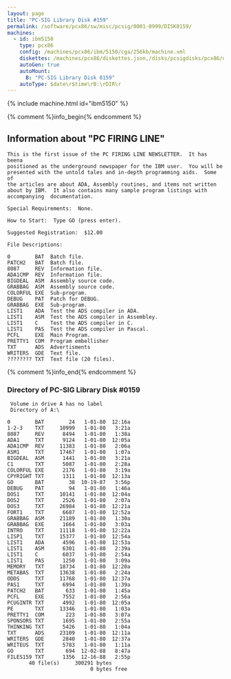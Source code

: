 ```yaml
---
layout: page
title: "PC-SIG Library Disk #159"
permalink: /software/pcx86/sw/misc/pcsig/0001-0999/DISK0159/
machines:
  - id: ibm5150
    type: pcx86
    config: /machines/pcx86/ibm/5150/cga/256kb/machine.xml
    diskettes: /machines/pcx86/diskettes.json,/disks/pcsigdisks/pcx86/diskettes.json
    autoGen: true
    autoMount:
      B: "PC-SIG Library Disk 0159"
    autoType: $date\r$time\rB:\rDIR\r
---
```


{% include machine.html id="ibm5150" %}

{% comment %}info_begin{% endcomment %}

## Information about "PC FIRING LINE"

    This is the first issue of the PC FIRING LINE NEWSLETTER.  It has beena
    positioned as the underground newspaper for the IBM user.  You will be
    presented with the untold tales and in-depth programming aids.  Some of
    the articles are about ADA, Assembly routines, and items not written
    about by IBM.  It also contains many sample program listings with
    accompanying  documentation.
    
    Special Requirements:  None.
    
    How to Start:  Type GO (press enter).
    
    Suggested Registration:  $12.00
    
    File Descriptions:
    
    0        BAT  Batch file.
    PATCH2   BAT  Batch file.
    8087     REV  Information file.
    ADA1CMP  REV  Information file.
    BIGDEAL  ASM  Assembly source code.
    GRABBAG  ASM  Assembly source code.
    COLORFUL EXE  Sub-program.
    DEBUG    PAT  Patch for DEBUG.
    GRABBAG  EXE  Sub-program.
    LIST1    ADA  Test the ADS compiler in ADA.
    LIST1    ASM  Test the ADS compiler in Assembley.
    LIST1    C    Test the ADS compiler in C.
    LIST1    PAS  Test the ADS compiler in Pascal.
    PCFL     EXE  Main Program.
    PRETTY1  COM  Program embellisher
    TXT      ADS  Advertisments
    WRITERS  GDE  Text file.
    ???????? TXT  Text file (20 files).
{% comment %}info_end{% endcomment %}


### Directory of PC-SIG Library Disk #0159

     Volume in drive A has no label
     Directory of A:\

    0        BAT        24   1-01-80  12:16a
    1-2-3    TXT     10999   1-01-80   3:21a
    8087     REV      8494   1-01-80   1:38a
    ADA1     TXT      9124   1-01-80  12:05a
    ADA1CMP  REV     11383   1-01-80   2:06a
    ASM1     TXT     17467   1-01-80   1:07a
    BIGDEAL  ASM      1441   1-01-80   3:21a
    C1       TXT      5087   1-01-80   2:28a
    COLORFUL EXE      2176   1-01-80   3:19a
    CPYRIGHT TXT      1311   1-01-80  12:13a
    GO       BAT        38  10-19-87   3:56p
    DEBUG    PAT        94   1-01-80   1:46a
    DOS1     TXT     10141   1-01-80  12:04a
    DOS2     TXT      2526   1-01-80   2:07a
    DOS3     TXT     26984   1-01-80  12:21a
    FORT1    TXT      6687   1-01-80  12:52a
    GRABBAG  ASM     21189   1-01-80   1:30a
    GRABBAG  EXE      1664   1-01-80   3:03a
    INTRO    TXT     11118   1-01-80  12:22a
    LISP1    TXT     15377   1-01-80  12:54a
    LIST1    ADA      4596   1-01-80  12:53a
    LIST1    ASM      6301   1-01-80   2:39a
    LIST1    C        6037   1-01-80   2:54a
    LIST1    PAS      1250   1-01-80   3:09a
    MEMORY   TXT     18734   1-01-80  12:20a
    METABAS  TXT     13638   1-01-80   2:24a
    ODDS     TXT     11768   1-01-80  12:37a
    PAS1     TXT      6994   1-01-80   1:39a
    PATCH2   BAT       633   1-01-80   1:45a
    PCFL     EXE      7552   1-01-80   2:56a
    PCUGINTR TXT      4992   1-01-80  12:05a
    PE       TXT     13346   1-01-80   1:03a
    PRETTY1  COM       223   1-01-80   3:07a
    SPONSORS TXT      1695   1-01-80   2:55a
    THINKING TXT      5426   1-01-80   1:04a
    TXT      ADS     23109   1-01-80  12:11a
    WRITERS  GDE      2840   1-01-80  12:37a
    WRITEUS  TXT      5783   1-01-80   1:11a
    GO       TXT       694  12-02-88   8:47a
    FILES159 TXT      1356  12-16-88   2:55p
           40 file(s)     300291 bytes
                               0 bytes free

